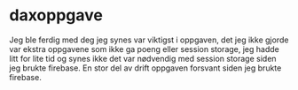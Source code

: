 # daxoppgave
 
Jeg ble ferdig med deg jeg synes var viktigst i oppgaven, det jeg ikke gjorde var ekstra oppgavene som ikke ga poeng eller session storage, jeg hadde litt for lite tid og synes ikke det var nødvendig med session storage siden jeg brukte firebase. En stor del av drift oppgaven forsvant siden jeg brukte firebase.

